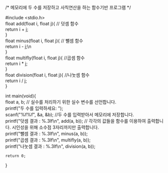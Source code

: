 /* 메모리에 두 수를 저장하고 사칙연산을 하는 함수기반 프로그램 */

#include <stdio.h>   
float add(float i, float j){ // 덧셈 함수  
	return i + j;  
}  
float minus(float i, float j){ // 뺄셈 함수  
	return i - j;\n  
}  
float multifly(float i, float j){ //곱셈 함수  
	return i * j;  
}  
float division(float i, float j){ //나눗셈 함수  
	return i / j;  
}  
  
int main(void){  
	float a, b; // 실수를 처리하기 위한 실수 변수를 선언합니다.   
	printf("두 수를 입력하세요: ");  
	scanf("%f%f", &a, &b); //두 수를 입력받아서 메모리에 저장합니다.   
	printf("덧셈 결과 : %.3lf\n", add(a, b)); // 각각의 값들을 함수를 이용하여 출력합니다. 시인성을 위해 소수점 3자리까지만 출력합니다.   
	printf("뺄셈 결과 : %.3lf\n", minus(a, b));  
	printf("곱셈 결과 : %.3lf\n", multifly(a, b));  
	printf("나눗셈 결과 : %.3lf\n", division(a, b));  
	    
	return 0;  
}  
